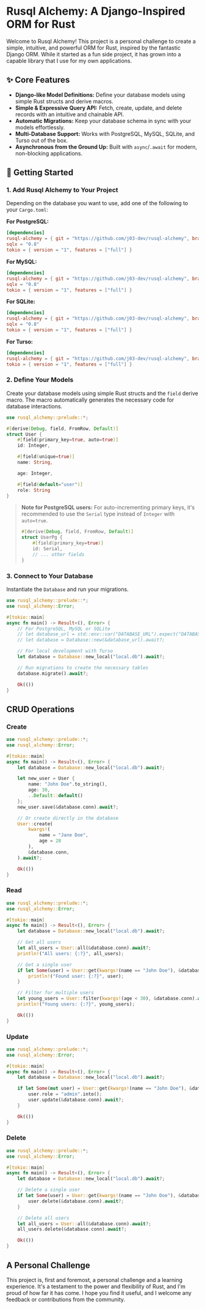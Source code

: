 # Rusql Alchemy: A Django-Inspired ORM for Rust

Welcome to Rusql Alchemy! This project is a personal challenge to create a simple, intuitive, and powerful ORM for Rust, inspired by the fantastic Django ORM. While it started as a fun side project, it has grown into a capable library that I use for my own applications.

## ✨ Core Features

*   **Django-like Model Definitions:** Define your database models using simple Rust structs and derive macros.
*   **Simple & Expressive Query API:** Fetch, create, update, and delete records with an intuitive and chainable API.
*   **Automatic Migrations:** Keep your database schema in sync with your models effortlessly.
*   **Multi-Database Support:** Works with PostgreSQL, MySQL, SQLite, and Turso out of the box.
*   **Asynchronous from the Ground Up:** Built with `async`/`.await` for modern, non-blocking applications.

## 🚀 Getting Started

### 1. Add Rusql Alchemy to Your Project

Depending on the database you want to use, add one of the following to your `Cargo.toml`:

**For PostgreSQL:**
```toml
[dependencies]
rusql-alchemy = { git = "https://github.com/j03-dev/rusql-alchemy", branch = "main", default-features = false, features = ["postgres"] }
sqlx = "0.8"
tokio = { version = "1", features = ["full"] }
```

**For MySQL:**
```toml
[dependencies]
rusql-alchemy = { git = "https://github.com/j03-dev/rusql-alchemy", branch = "main", default-features = false, features = ["mysql"] }
sqlx = "0.8"
tokio = { version = "1", features = ["full"] }
```

**For SQLite:**
```toml
[dependencies]
rusql-alchemy = { git = "https://github.com/j03-dev/rusql-alchemy", branch = "main", features = ["sqlite"] }
sqlx = "0.8"
tokio = { version = "1", features = ["full"] }
```

**For Turso:**
```toml
[dependencies]
rusql-alchemy = { git = "https://github.com/j03-dev/rusql-alchemy", branch = "main", default-features = false, features = ["turso"] }
tokio = { version = "1", features = ["full"] }
```

### 2. Define Your Models

Create your database models using simple Rust structs and the `field` derive macro. The macro automatically generates the necessary code for database interactions.

```rust
use rusql_alchemy::prelude::*;

#[derive(Debug, field, FromRow, Default)]
struct User {
    #[field(primary_key=true, auto=true)]
    id: Integer,

    #[field(unique=true)]
    name: String,

    age: Integer,

    #[field(default="user")]
    role: String
}
```

> **Note for PostgreSQL users:** For auto-incrementing primary keys, it's recommended to use the `Serial` type instead of `Integer` with `auto=true`.
> 
> ```rust
> #[derive(Debug, field, FromRow, Default)]
> struct UserPg {
>     #[field(primary_key=true)]
>     id: Serial,
>     // ... other fields
> }
> ```

### 3. Connect to Your Database

Instantiate the `Database` and run your migrations.

```rust
use rusql_alchemy::prelude::*;
use rusql_alchemy::Error;

#[tokio::main]
async fn main() -> Result<(), Error> {
    // For PostgreSQL, MySQL or SQLite
    // let database_url = std::env::var("DATABASE_URL").expect("DATABASE_URL must be set");
    // let database = Database::new(&database_url).await?;

    // For local development with Turso
    let database = Database::new_local("local.db").await?;

    // Run migrations to create the necessary tables
    database.migrate().await?;

    Ok(())
}
```

##  CRUD Operations

### Create

```rust
use rusql_alchemy::prelude::*;
use rusql_alchemy::Error;

#[tokio::main]
async fn main() -> Result<(), Error> {
    let database = Database::new_local("local.db").await?;

    let new_user = User {
        name: "John Doe".to_string(),
        age: 30,
        ..Default::default()
    };
    new_user.save(&database.conn).await?;

    // Or create directly in the database
    User::create(
        kwargs!(
            name = "Jane Doe",
            age = 28
        ),
        &database.conn,
    ).await?;

    Ok(())
}
```

### Read

```rust
use rusql_alchemy::prelude::*;
use rusql_alchemy::Error;

#[tokio::main]
async fn main() -> Result<(), Error> {
    let database = Database::new_local("local.db").await?;

    // Get all users
    let all_users = User::all(&database.conn).await?;
    println!("All users: {:?}", all_users);

    // Get a single user
    if let Some(user) = User::get(kwargs!(name == "John Doe"), &database.conn).await? {
        println!("Found user: {:?}", user);
    }

    // Filter for multiple users
    let young_users = User::filter(kwargs!(age < 30), &database.conn).await?;
    println!("Young users: {:?}", young_users);

    Ok(())
}
```

### Update

```rust
use rusql_alchemy::prelude::*;
use rusql_alchemy::Error;

#[tokio::main]
async fn main() -> Result<(), Error> {
    let database = Database::new_local("local.db").await?;

    if let Some(mut user) = User::get(kwargs!(name == "John Doe"), &database.conn).await? {
        user.role = "admin".into();
        user.update(&database.conn).await?;
    }

    Ok(())
}
```

### Delete

```rust
use rusql_alchemy::prelude::*;
use rusql_alchemy::Error;

#[tokio::main]
async fn main() -> Result<(), Error> {
    let database = Database::new_local("local.db").await?;

    // Delete a single user
    if let Some(user) = User::get(kwargs!(name == "John Doe"), &database.conn).await? {
        user.delete(&database.conn).await?;
    }

    // Delete all users
    let all_users = User::all(&database.conn).await?;
    all_users.delete(&database.conn).await?;

    Ok(())
}
```

## A Personal Challenge

This project is, first and foremost, a personal challenge and a learning experience. It's a testament to the power and flexibility of Rust, and I'm proud of how far it has come. I hope you find it useful, and I welcome any feedback or contributions from the community.
